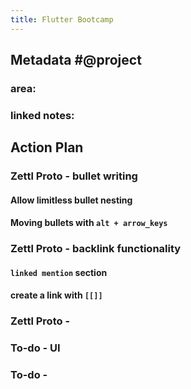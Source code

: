 ```yaml
---
title: Flutter Bootcamp
---
```


## **Metadata** #@project
### area:
### linked notes:
## Action Plan
### Zettl Proto - bullet writing
#### Allow limitless bullet nesting
#### Moving bullets with `alt + arrow_keys`
### Zettl Proto - backlink functionality
#### `linked mention` section
#### create a link with `[[]]`
### Zettl Proto -
### To-do - UI
### To-do -

